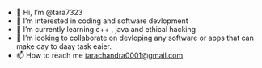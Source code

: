 - 👋 Hi, I’m @tara7323
- 👀 I’m interested in coding and software devlopment
- 🌱 I’m currently learning c++ , java and ethical hacking
- 💞️ I’m looking to collaborate on devloping any software or apps that can make day to daay task eaier.
- 📫 How to reach me tarachandra0001@gmail.com.


<!---
tara7323/tara7323 is a ✨ special ✨ repository because its `README.md` (this file) appears on your GitHub profile.
You can click the Preview link to take a look at your changes.
--->
